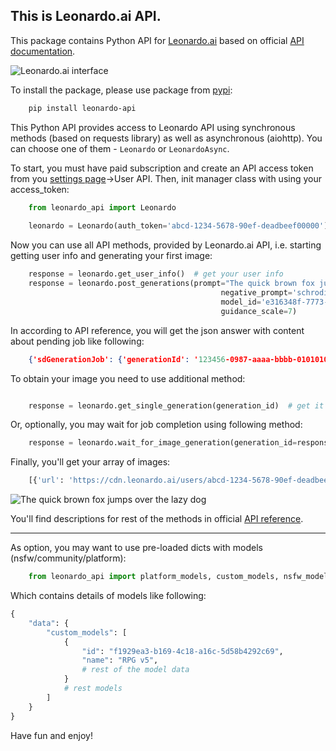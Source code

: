 ## This is Leonardo.ai API.

This package contains Python API for [Leonardo.ai](https://leonardo.ai/) based on official [API documentation](https://docs.leonardo.ai/reference).

![Leonardo.ai interface](https://raw.githubusercontent.com/wwakabobik/leonardo_api/master/src/assets/leonardo_interface.jpg)

To install the package, please use package from [pypi](https://pypi.org/project/leonardo-api/):

```bash
    pip install leonardo-api
```

This Python API provides access to Leonardo API using synchronous methods (based on requests library) as well as asynchronous (aiohttp). You can choose one of them - `Leonardo` or `LeonardoAsync`.

To start, you must have paid subscription and create an API access token from you [settings page](https://app.leonardo.ai/settings)->User API. Then, init manager class with using your access_token:

```python
    from leonardo_api import Leonardo
    
    leonardo = Leonardo(auth_token='abcd-1234-5678-90ef-deadbeef00000')
```

Now you can use all API methods, provided by Leonardo.ai API, i.e. starting getting user info and generating your first image:

```python
    response = leonardo.get_user_info()  # get your user info
    response = leonardo.post_generations(prompt="The quick brown fox jumps over the lazy dog", num_images=1,
                                               negative_prompt='schrodinger cat paradox',
                                               model_id='e316348f-7773-490e-adcd-46757c738eb7', width=1024, height=768,
                                               guidance_scale=7)
```

In according to API reference, you will get the json answer with content about pending job like following:

```json
    {'sdGenerationJob': {'generationId': '123456-0987-aaaa-bbbb-01010101010'}}
```

To obtain your image you need to use additional method:

```python

    response = leonardo.get_single_generation(generation_id)  # get it using response['sdGenerationJob']['generationId']
```

Or, optionally, you may wait for job completion using following method:

```python
    response = leonardo.wait_for_image_generation(generation_id=response['sdGenerationJob']['generationId'])
```

Finally, you'll get your array of images:

```python
    [{'url': 'https://cdn.leonardo.ai/users/abcd-1234-5678-90ef-deadbeef00000/generations/123456-0987-aaaa-bbbb-01010101010/Absolute_Reality_v16_The_quick_brown_fox_jumps_0.jpg', 'nsfw': False, 'id': 'aaaaaa-bbbb-cccc-dddd-ffffffffff', 'likeCount': 0, 'generated_image_variation_generics': []}]
```

![The quick brown fox jumps over the lazy dog](https://raw.githubusercontent.com/wwakabobik/leonardo_api/master/src/assets/fox.jpeg)

You'll find descriptions for rest of the methods in official [API reference](https://docs.leonardo.ai/reference).

---

As option, you may want to use pre-loaded dicts with models (nsfw/community/platform):

```python
    from leonardo_api import platform_models, custom_models, nsfw_models
```

Which contains details of models like following:

```python
{
    "data": {
        "custom_models": [
            {
                "id": "f1929ea3-b169-4c18-a16c-5d58b4292c69",
                "name": "RPG v5",
                # rest of the model data
            }
            # rest models
        ]
    }
}
```

Have fun and enjoy!

